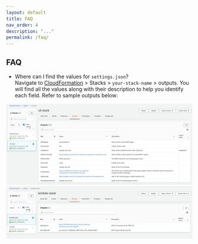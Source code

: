 ```yaml
---
layout: default
title: FAQ
nav_order: 4
description: "..."
permalink: /faq/
---
```


## FAQ
- Where can I find the values for `settings.json`?  
    Navigate to [CloudFormation](https://console.aws.amazon.com/cloudformation) > Stacks > `your-stack-name` > outputs. You will find all the values along with their description to help you identify each field. Refer to sample outputs below:

<img src="https://raw.githubusercontent.com/sodalabsio/papertool/main/assets/images/stackout1.png"/>
<img src="https://raw.githubusercontent.com/sodalabsio/papertool/main/assets/images/stackout2.png"/>